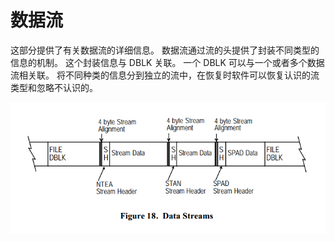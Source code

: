 # 数据流

这部分提供了有关数据流的详细信息。
数据流通过流的头提供了封装不同类型的信息的机制。
这个封装信息与 DBLK 关联。
一个 DBLK 可以与一个或者多个数据流相关联。
将不同种类的信息分到独立的流中，在恢复时软件可以恢复认识的流类型和忽略不认识的。

![](images/data_streams.png)

